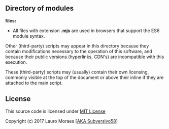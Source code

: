 ## Directory of modules


**files:**

* All files with extension **.mjs** are used in browsers that support the ES6 module syntax.

Other (third-party) scripts may appear in this directory because they contain modifications necessary to the operation of this software, and because their public versions (hyperlinks, CDN's) are incompatible with this execution.

These (third-party) scripts may (usually) contain their own licensing, commonly visible at the top of the document or above their inline if they are attached to the main script.


## License

This source code is licensed under [MIT License](https://github.com/subversivo58/subversivo58.github.io/blob/master/LICENSE)

Copyright (c) 2017 Lauro Moraes [[AKA Subversivo58]](https://github.com/subversivo58)
